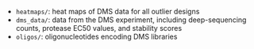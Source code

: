 * `heatmaps/`: heat maps of DMS data for all outlier designs
* `dms_data/`: data from the DMS experiment, including deep-sequencing counts, protease EC50 values, and stability scores
* `oligos/`: oligonucleotides encoding DMS libraries
